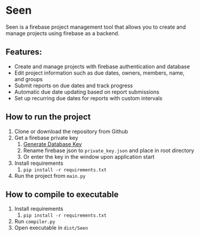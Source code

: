 # Seen

Seen is a firebase project management tool that allows you to create and manage projects using firebase as a
backend.

## Features:

- Create and manage projects with firebase authentication and database
- Edit project information such as due dates, owners, members, name, and groups
- Submit reports on due dates and track progress
- Automatic due date updating based on report submissions
- Set up recurring due dates for reports with custom intervals

## How to run the project

1. Clone or download the repository from Github
2. Get a firebase private key
    1. [Generate Database Key](https://firebase.google.com/docs/admin/setup#:~:text=To%20generate%20a%20private%20key%20file%20for%20your,Securely%20store%20the%20JSON%20file%20containing%20the%20key.)
    2. Rename firebase json to ```private_key.json``` and place in root directory
    3. Or enter the key in the window upon application start
3. Install requirements
    1. ```pip install -r requirements.txt```
4. Run the project from ```main.py```

## How to compile to executable

1. Install requirements
    1. ```pip install -r requirements.txt```
2. Run ```compiler.py```
3. Open executable in ```dist/Seen```
